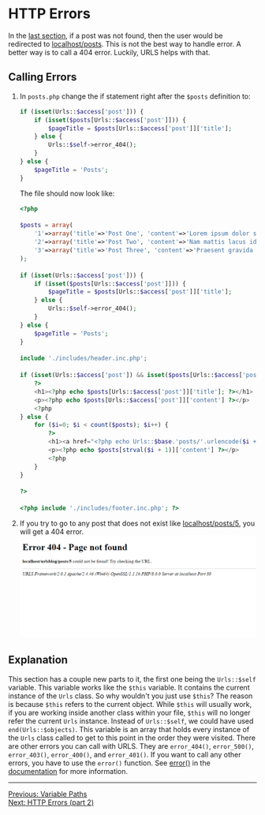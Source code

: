# HTTP Errors
In the [last section](variable.md), if a post was not found, then the user would be redirected to [localhost/posts](http://localhost/posts). This is not the best way to handle error. A better way is to call a 404 error. Luckily, URLS helps with that.
## Calling Errors
1. In `posts.php` change the if statement right after the `$posts` definition to:
   ```PHP
   if (isset(Urls::$access['post'])) {
       if (isset($posts[Urls::$access['post']])) {
           $pageTitle = $posts[Urls::$access['post']]['title'];
       } else {
           Urls::$self->error_404();
       }
   } else {
       $pageTitle = 'Posts';
   }
   ```
   The file should now look like:
   ```PHP
   <?php
   
   $posts = array(
       '1'=>array('title'=>'Post One', 'content'=>'Lorem ipsum dolor sit amet, consectetur adipiscing elit. Quisque in scelerisque nibh, et mattis nunc. Aliquam cursus placerat ex in varius. Phasellus urna elit, aliquam nec nulla ac, fringilla blandit justo. Nulla facilisi. Pellentesque non orci non urna venenatis egestas. Quisque gravida mi sed dui fermentum, eu tincidunt elit cursus. Sed lobortis ut turpis quis pretium. Phasellus accumsan tempus commodo. Proin nisi justo, mollis in faucibus ut, mattis a dolor. Ut congue mi tortor, nec pharetra tellus pretium non. Maecenas finibus, sapien in eleifend efficitur, risus magna volutpat sem, nec iaculis risus enim non tellus. Fusce lacinia odio a nibh molestie tincidunt. Aenean nec dui leo.'),
       '2'=>array('title'=>'Post Two', 'content'=>'Nam mattis lacus id sem vulputate, vel congue nulla consectetur. Sed euismod justo eu urna molestie efficitur. Suspendisse egestas mattis feugiat. Fusce viverra varius sem. Fusce sed sollicitudin ipsum. Sed pulvinar vulputate eros, eget lobortis mi lacinia eget. Nunc egestas id velit id pellentesque. Nam aliquam vestibulum nunc at varius. Donec mauris nisl, pretium ac tempus eget, pulvinar non elit.'),
       '3'=>array('title'=>'Post Three', 'content'=>'Praesent gravida suscipit hendrerit. Donec in purus hendrerit, mattis quam vel, fermentum odio. Nulla non elit molestie, tincidunt odio at, lacinia magna. Donec id elementum elit. Morbi consectetur urna arcu, dignissim dictum velit vulputate vitae. Integer sed varius lorem, a vestibulum felis. Ut tempor tortor vitae lorem posuere volutpat. Morbi consectetur neque viverra est laoreet, et faucibus turpis sagittis. In sit amet est quis enim euismod euismod. Integer sed nisi malesuada, iaculis ante vel, tempus nisl. Nulla ex risus, facilisis et ullamcorper eget, accumsan at erat. Ut vitae mollis augue, nec bibendum libero. Integer non leo eget risus euismod ornare vitae nec purus. Nam tincidunt aliquet elit.'),
   );
   
   if (isset(Urls::$access['post'])) {
       if (isset($posts[Urls::$access['post']])) {
           $pageTitle = $posts[Urls::$access['post']]['title'];
       } else {
           Urls::$self->error_404();
       }
   } else {
       $pageTitle = 'Posts';
   }
   
   include './includes/header.inc.php';
   
   if (isset(Urls::$access['post']) && isset($posts[Urls::$access['post']])) {
       ?>
       <h1><?php echo $posts[Urls::$access['post']]['title']; ?></h1>
       <p><?php echo $posts[Urls::$access['post']]['content'] ?></p>
       <?php 
   } else { 
       for ($i=0; $i < count($posts); $i++) {
           ?>
           <h1><a href="<?php echo Urls::$base.'posts/'.urlencode($i + 1); ?>"><?php echo $posts[strval($i + 1)]['title']; ?></a></h1>
           <p><?php echo $posts[strval($i + 1)]['content'] ?></p>
           <?php
       }
   }
       
   ?>
   
   <?php include './includes/footer.inc.php'; ?>
   ```
2. If you try to go to any post that does not exist like [localhost/posts/5](http://localhost/posts/5), you will get a 404 error.
   <picture>
       <img alt="Output" src="assets/p5_404.png">
   </picture>
## Explanation
This section has a couple new parts to it, the first one being the `Urls::$self` variable. This variable works like the `$this` variable. It contains the current instance of the `Urls` class. So why wouldn't you just use `$this`? The reason is because `$this` refers to the current object. While `$this` will usually work, if you are working inside another class within your file, `$this` will no longer refer the current `Urls` instance. Instead of `Urls::$self`, we could have used `end(Urls::$objects)`. This variable is an array that holds every instance of the `Urls` class called to get to this point in the order they were visited. There are other errors you can call with URLS. They are `error_404()`, `error_500()`, `error_403()`, `error_400()`, and `error_401()`. If you want to call any other errors, you have to use the `error()` function. See [error()](/docs/classes/methods/error.md) in the [documentation](/DOCS.md) for more information.
___
[Previous: Variable Paths](variable.md)  
[Next: HTTP Errors (part 2)](errors_p2.md)
